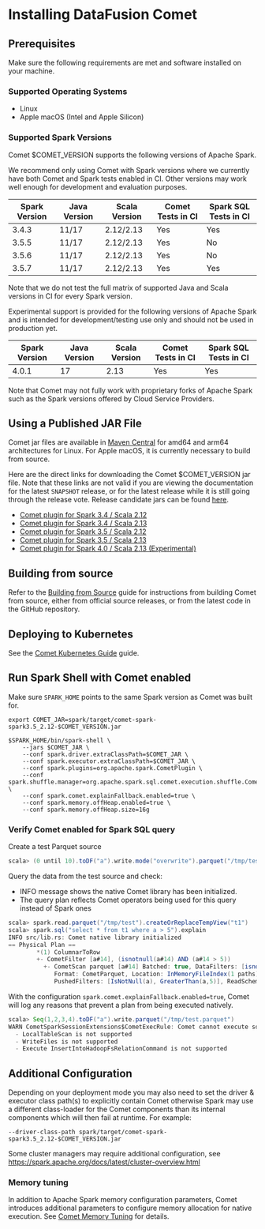 <!---
  Licensed to the Apache Software Foundation (ASF) under one
  or more contributor license agreements.  See the NOTICE file
  distributed with this work for additional information
  regarding copyright ownership.  The ASF licenses this file
  to you under the Apache License, Version 2.0 (the
  "License"); you may not use this file except in compliance
  with the License.  You may obtain a copy of the License at

    http://www.apache.org/licenses/LICENSE-2.0

  Unless required by applicable law or agreed to in writing,
  software distributed under the License is distributed on an
  "AS IS" BASIS, WITHOUT WARRANTIES OR CONDITIONS OF ANY
  KIND, either express or implied.  See the License for the
  specific language governing permissions and limitations
  under the License.
-->

# Installing DataFusion Comet

## Prerequisites

Make sure the following requirements are met and software installed on your machine.

### Supported Operating Systems

- Linux
- Apple macOS (Intel and Apple Silicon)

### Supported Spark Versions

Comet $COMET_VERSION supports the following versions of Apache Spark.

We recommend only using Comet with Spark versions where we currently have both Comet and Spark tests enabled in CI.
Other versions may work well enough for development and evaluation purposes.

| Spark Version | Java Version | Scala Version | Comet Tests in CI | Spark SQL Tests in CI |
|---------------| ------------ | ------------- |-------------------|-----------------------|
| 3.4.3         | 11/17        | 2.12/2.13     | Yes               | Yes                   |
| 3.5.5         | 11/17        | 2.12/2.13     | Yes               | No                    |
| 3.5.6         | 11/17        | 2.12/2.13     | Yes               | No                    |
| 3.5.7         | 11/17        | 2.12/2.13     | Yes               | Yes                   |

Note that we do not test the full matrix of supported Java and Scala versions in CI for every Spark version.

Experimental support is provided for the following versions of Apache Spark and is intended for development/testing
use only and should not be used in production yet.

| Spark Version | Java Version | Scala Version | Comet Tests in CI | Spark SQL Tests in CI |
|---------------| ------------ | ------------- | ----------------- |-----------------------|
| 4.0.1         | 17           | 2.13          | Yes               | Yes                   |

Note that Comet may not fully work with proprietary forks of Apache Spark such as the Spark versions offered by
Cloud Service Providers.

## Using a Published JAR File

Comet jar files are available in [Maven Central](https://central.sonatype.com/namespace/org.apache.datafusion) for amd64 and arm64 architectures for Linux. For Apple macOS, it
is currently necessary to build from source.

Here are the direct links for downloading the Comet $COMET_VERSION jar file. Note that these links are not valid if
you are viewing the documentation for the latest `SNAPSHOT` release, or for the latest release while it is still going
through the release vote. Release candidate jars can be found [here](https://repository.apache.org/#nexus-search;quick~org.apache.datafusion).

- [Comet plugin for Spark 3.4 / Scala 2.12](https://repo1.maven.org/maven2/org/apache/datafusion/comet-spark-spark3.4_2.12/$COMET_VERSION/comet-spark-spark3.4_2.12-$COMET_VERSION.jar)
- [Comet plugin for Spark 3.4 / Scala 2.13](https://repo1.maven.org/maven2/org/apache/datafusion/comet-spark-spark3.4_2.13/$COMET_VERSION/comet-spark-spark3.4_2.13-$COMET_VERSION.jar)
- [Comet plugin for Spark 3.5 / Scala 2.12](https://repo1.maven.org/maven2/org/apache/datafusion/comet-spark-spark3.5_2.12/$COMET_VERSION/comet-spark-spark3.5_2.12-$COMET_VERSION.jar)
- [Comet plugin for Spark 3.5 / Scala 2.13](https://repo1.maven.org/maven2/org/apache/datafusion/comet-spark-spark3.5_2.13/$COMET_VERSION/comet-spark-spark3.5_2.13-$COMET_VERSION.jar)
- [Comet plugin for Spark 4.0 / Scala 2.13 (Experimental)](https://repo1.maven.org/maven2/org/apache/datafusion/comet-spark-spark4.0_2.13/$COMET_VERSION/comet-spark-spark4.0_2.13-$COMET_VERSION.jar)

## Building from source

Refer to the [Building from Source] guide for instructions from building Comet from source, either from official
source releases, or from the latest code in the GitHub repository.

[Building from Source]: source.md

## Deploying to Kubernetes

See the [Comet Kubernetes Guide](kubernetes.md) guide.

## Run Spark Shell with Comet enabled

Make sure `SPARK_HOME` points to the same Spark version as Comet was built for.

```shell
export COMET_JAR=spark/target/comet-spark-spark3.5_2.12-$COMET_VERSION.jar

$SPARK_HOME/bin/spark-shell \
    --jars $COMET_JAR \
    --conf spark.driver.extraClassPath=$COMET_JAR \
    --conf spark.executor.extraClassPath=$COMET_JAR \
    --conf spark.plugins=org.apache.spark.CometPlugin \
    --conf spark.shuffle.manager=org.apache.spark.sql.comet.execution.shuffle.CometShuffleManager \
    --conf spark.comet.explainFallback.enabled=true \
    --conf spark.memory.offHeap.enabled=true \
    --conf spark.memory.offHeap.size=16g
```

### Verify Comet enabled for Spark SQL query

Create a test Parquet source

```scala
scala> (0 until 10).toDF("a").write.mode("overwrite").parquet("/tmp/test")
```

Query the data from the test source and check:

- INFO message shows the native Comet library has been initialized.
- The query plan reflects Comet operators being used for this query instead of Spark ones

```scala
scala> spark.read.parquet("/tmp/test").createOrReplaceTempView("t1")
scala> spark.sql("select * from t1 where a > 5").explain
INFO src/lib.rs: Comet native library initialized
== Physical Plan ==
        *(1) ColumnarToRow
        +- CometFilter [a#14], (isnotnull(a#14) AND (a#14 > 5))
          +- CometScan parquet [a#14] Batched: true, DataFilters: [isnotnull(a#14), (a#14 > 5)],
             Format: CometParquet, Location: InMemoryFileIndex(1 paths)[file:/tmp/test], PartitionFilters: [],
             PushedFilters: [IsNotNull(a), GreaterThan(a,5)], ReadSchema: struct<a:int>
```

With the configuration `spark.comet.explainFallback.enabled=true`, Comet will log any reasons that prevent a plan from
being executed natively.

```scala
scala> Seq(1,2,3,4).toDF("a").write.parquet("/tmp/test.parquet")
WARN CometSparkSessionExtensions$CometExecRule: Comet cannot execute some parts of this plan natively because:
  - LocalTableScan is not supported
  - WriteFiles is not supported
  - Execute InsertIntoHadoopFsRelationCommand is not supported
```

## Additional Configuration

Depending on your deployment mode you may also need to set the driver & executor class path(s) to
explicitly contain Comet otherwise Spark may use a different class-loader for the Comet components than its internal
components which will then fail at runtime. For example:

```
--driver-class-path spark/target/comet-spark-spark3.5_2.12-$COMET_VERSION.jar
```

Some cluster managers may require additional configuration, see <https://spark.apache.org/docs/latest/cluster-overview.html>

### Memory tuning

In addition to Apache Spark memory configuration parameters, Comet introduces additional parameters to configure memory
allocation for native execution. See [Comet Memory Tuning](./tuning.md) for details.
